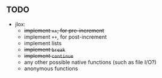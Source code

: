 ## TODO

- jlox:
    - ~~implement `++`, for pre-increment~~
    - implement `++`, for post-increment
    - implement lists
    - ~~implement `break`~~
    - ~~implement `continue`~~
    - any other possible native functions (such as file I/O?)
    - anonymous functions